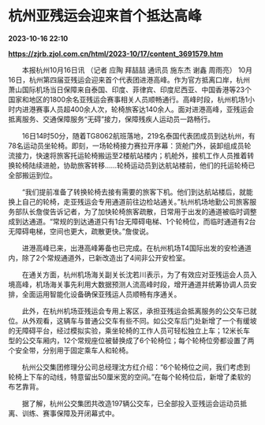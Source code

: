 # 杭州亚残运会迎来首个抵达高峰

**2023-10-16 22:10**

**https://zjrb.zjol.com.cn/html/2023-10/17/content_3691579.htm**

　　本报杭州10月16日讯 （记者 应陶 拜喆喆 通讯员 施东杰 谢鑫 周雨亮） 10月16日，杭州第四届亚残运会迎来首个代表团进港高峰。作为官方抵离口岸，杭州萧山国际机场当日保障来自泰国、印度、菲律宾、印度尼西亚、中国香港等23个国家和地区的1800余名亚残运会赛事相关人员顺畅通行。高峰时段，杭州机场1小时内进港赛事人员超400余人次，轮椅旅客达140余人。面对进港高峰，亚残运会抵离服务、交通保障服务“无碍”接力，保障残疾人运动员一路畅行。

　　16日14时50分，随着TG8062航班落地，219名泰国代表团成员到达杭州，有78名运动员坐轮椅。即刻，一场轮椅接力赛拉开序幕：货舱门外，装卸组成员轮流接力，快速将旅客托运轮椅搬运至2楼航站楼内；机舱外，接机工作人员推着转换轮椅陆续进舱，协助旅客转移……轮椅运动员到达航站楼前，他们的托运轮椅已全部搬运到位。

　　“我们提前准备了转换轮椅去接有需要的旅客下机。他们到达航站楼后，就能换上自己的轮椅，走亚残运会专用通道前往边检站通关。”杭州机场地勤公司旅客服务部队长詹俊告诉记者，为了加快轮椅旅客疏散，日常用于出发的通道被临时调整成到达通道。“常规的到达通道只有1台无障碍电梯、1个轮椅位，而临时通道有2台无障碍电梯，空间也更大，疏散更快。”詹俊说。

　　进港高峰已来，出港高峰筹备也已完成。在杭州机场T4国际出发的安检通道内，除了2个常规通道外，已新改造出了4间非公开安检室。

　　在通关方面，杭州机场海关副关长沈若川表示，为了有效应对亚残运会人员入境高峰，机场海关事先利用大数据预测人流高峰时段，增开通道并统筹协调人员安排，全面运用智能化设备确保亚残运人员顺畅有序通关。

　　此外，在杭州机场亚残运会专用上客区，承担亚残运会抵离服务的公交车已就位。从外观看，这辆车与普通公交车有些不同。如公交车后门处新增了一个有缓坡的无障碍平台，经过模拟实验，乘坐轮椅的工作人员可轻松独立上车；12米长车型的公交车厢内，12个常规座位被替换成了6个轮椅位；每个轮椅位旁都设置了两个安全带，分别用于固定乘车人和轮椅。

　　杭州公交集团修理分公司总经理沈方红介绍：“6个轮椅位之间，我们考虑到轮椅上下车的动线，特意留出50厘米宽的空间。”在每个轮椅位后，新增了柔软的布艺靠背。

　　据了解，杭州公交集团共改造197辆公交车，已全部投入亚残运会运动员抵离、训练、赛事保障及开闭幕式中。